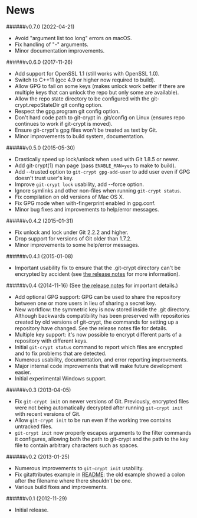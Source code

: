 News
====

######v0.7.0 (2022-04-21)
* Avoid "argument list too long" errors on macOS.
* Fix handling of "-" arguments.
* Minor documentation improvements.

######v0.6.0 (2017-11-26)
* Add support for OpenSSL 1.1 (still works with OpenSSL 1.0).
* Switch to C++11 (gcc 4.9 or higher now required to build).
* Allow GPG to fail on some keys (makes unlock work better if there are
  multiple keys that can unlock the repo but only some are available).
* Allow the repo state directory to be configured with the
  git-crypt.repoStateDir git config option.
* Respect the gpg.program git config option.
* Don't hard code path to git-crypt in .git/config on Linux (ensures
  repo continues to work if git-crypt is moved).
* Ensure git-crypt's gpg files won't be treated as text by Git.
* Minor improvements to build system, documentation.

######v0.5.0 (2015-05-30)
* Drastically speed up lock/unlock when used with Git 1.8.5 or newer.
* Add git-crypt(1) man page (pass `ENABLE_MAN=yes` to make to build).
* Add --trusted option to `git-crypt gpg-add-user` to add user even if
  GPG doesn't trust user's key.
* Improve `git-crypt lock` usability, add --force option.
* Ignore symlinks and other non-files when running `git-crypt status`.
* Fix compilation on old versions of Mac OS X.
* Fix GPG mode when with-fingerprint enabled in gpg.conf.
* Minor bug fixes and improvements to help/error messages.

######v0.4.2 (2015-01-31)
* Fix unlock and lock under Git 2.2.2 and higher.
* Drop support for versions of Git older than 1.7.2.
* Minor improvements to some help/error messages.

######v0.4.1 (2015-01-08)
* Important usability fix to ensure that the .git-crypt directory
  can't be encrypted by accident (see
  [the release notes](RELEASE_NOTES-0.4.1.md) for more information).

######v0.4 (2014-11-16)
(See [the release notes](RELEASE_NOTES-0.4.md) for important details.)
*   Add optional GPG support: GPG can be used to share the repository
    between one or more users in lieu of sharing a secret key.
*   New workflow: the symmetric key is now stored inside the .git
    directory.  Although backwards compatibility has been preserved
    with repositories created by old versions of git-crypt, the
    commands for setting up a repository have changed.  See the
    release notes file for details.
*   Multiple key support: it's now possible to encrypt different parts
    of a repository with different keys.
*   Initial `git-crypt status` command to report which files are
    encrypted and to fix problems that are detected.
*   Numerous usability, documentation, and error reporting improvements.
*   Major internal code improvements that will make future development
    easier.
*   Initial experimental Windows support.

######v0.3 (2013-04-05)
*   Fix `git-crypt init` on newer versions of Git.  Previously,
    encrypted files were not being automatically decrypted after running
    `git-crypt init` with recent versions of Git.
*   Allow `git-crypt init` to be run even if the working tree contains
    untracked files.
*   `git-crypt init` now properly escapes arguments to the filter
    commands it configures, allowing both the path to git-crypt and the
    path to the key file to contain arbitrary characters such as spaces.

######v0.2 (2013-01-25)
*   Numerous improvements to `git-crypt init` usability.
*   Fix gitattributes example in [README](README.md): the old example
    showed a colon after the filename where there shouldn't be one.
*   Various build fixes and improvements.

######v0.1 (2012-11-29)
*   Initial release.
